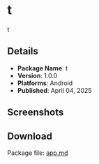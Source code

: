# t

t

## Details

- **Package Name**: t
- **Version**: 1.0.0
- **Platforms**: Android
- **Published**: April 04, 2025

## Screenshots



## Download

Package file: [app.md](packages/app.md)